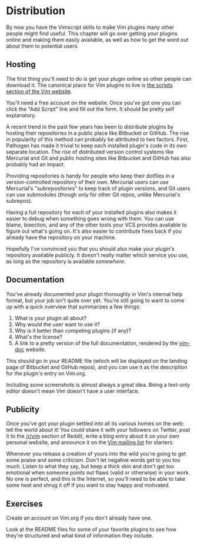 Distribution
============

By now you have the Vimscript skills to make Vim plugins many other
people might find useful.  This chapter will go over getting your
plugins online and making them easily available, as well as how to get
the word out about them to potential users.

Hosting
-------

The first thing you'll need to do is get your plugin online so other
people can download it.  The canonical place for Vim plugins to live is
[the scripts section of the Vim website][vimorg].

You'll need a free account on the website.  Once you've got one you can
click the "Add Script" link and fill out the form.  It should be pretty
self explanatory.

A recent trend in the past few years has been to distribute plugins by
hosting their repositories in a public place like Bitbucket or GitHub.
The rise in popularity of this method can probably be attributed to two
factors.  First, Pathogen has made it trivial to keep each installed
plugin's code in its own separate location. The rise of distributed
version control systems like Mercurial and Git and public hosting sites
like Bitbucket and GitHub has also probably had an impact.

Providing repositories is handy for people who keep their dotfiles in a
version-controlled repository of their own.  Mercurial users can use
Mercurial's "subrepositories" to keep track of plugin versions, and Git
users can use submodules (though only for other Git repos, unlike
Mercurial's subrepos).

Having a full repository for each of your installed plugins also makes
it easier to debug when something goes wrong with them.  You can use
blame, bisection, and any of the other tools your VCS provides available
to figure out what's going on.  It's also easier to contribute fixes
back if you already have the repository on your machine.

Hopefully I've convinced you that you should also make your plugin's
repository available publicly.  It doesn't really matter which service
you use, as long as the repository is available *somewhere*.

[vimorg]: http://www.vim.org/scripts/

Documentation
-------------

You've already documented your plugin thoroughly in Vim's internal help
format, but your job isn't quite over yet.  You're still going to want
to come up with a quick overview that summarizes a few things:

1. What is your plugin all about?
2. Why would the user want to use it?
3. Why is it better than competing plugins (if any)?
4. What's the license?
5. A link to a pretty version of the full documentation, rendered by the
   [vim-doc][] website.

This should go in your README file (which will be displayed on the
landing page of Bitbucket and GitHub repos), and you can use it as the
description for the plugin's entry on Vim.org.

Including some screenshots is almost always a great idea.  Being a
text-only editor doesn't mean Vim doesn't have a user interface.

[vim-doc]: http://vim-doc.heroku.com/

Publicity
---------

Once you've got your plugin settled into all its various homes on the
web: tell the world about it!  You could share it with your followers on
Twitter, post it to the [/r/vim][rvim] section of Reddit, write a blog
entry about it on your own personal website, and announce it on the [Vim
mailing list][vimml] for starters.

Whenever you release a creation of yours into the wild you're going to
get some praise and some criticism.  Don't let negative words get to you
too much.  Listen to what they say, but keep a thick skin and don't get
too emotional when someone points out flaws (valid or otherwise) in your
work.  No one is perfect, and this is the Internet, so you'll need to be
able to take some heat and shrug it off if you want to stay happy and
motivated.

[rvim]: http://reddit.com/r/vim/
[vimml]: http://www.vim.org/maillist.php

Exercises
---------

Create an account on Vim.org if you don't already have one.

Look at the README files for some of your favorite plugins to see how
they're structured and what kind of information they include.

